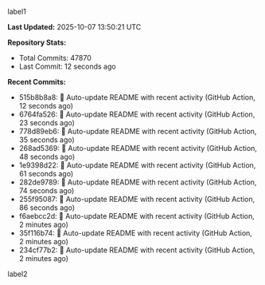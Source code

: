 
label1 
<!-- ACTIVITY_START -->
**Last Updated:** 2025-10-07 13:50:21 UTC

**Repository Stats:**
- Total Commits: 47870
- Last Commit: 12 seconds ago

**Recent Commits:**
- 515b8b8a8: 🤖 Auto-update README with recent activity (GitHub Action, 12 seconds ago)
- 6764fa526: 🤖 Auto-update README with recent activity (GitHub Action, 23 seconds ago)
- 778d89eb6: 🤖 Auto-update README with recent activity (GitHub Action, 35 seconds ago)
- 268ad5369: 🤖 Auto-update README with recent activity (GitHub Action, 48 seconds ago)
- 1e9398d22: 🤖 Auto-update README with recent activity (GitHub Action, 61 seconds ago)
- 282de9789: 🤖 Auto-update README with recent activity (GitHub Action, 74 seconds ago)
- 255f95087: 🤖 Auto-update README with recent activity (GitHub Action, 86 seconds ago)
- f6aebcc2d: 🤖 Auto-update README with recent activity (GitHub Action, 2 minutes ago)
- 35f116b74: 🤖 Auto-update README with recent activity (GitHub Action, 2 minutes ago)
- 234cf77b2: 🤖 Auto-update README with recent activity (GitHub Action, 2 minutes ago)
<!-- ACTIVITY_END -->

label2
